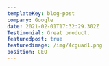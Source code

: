 ```yaml
---
templateKey: blog-post
company: Google
date: 2021-02-01T17:32:29.302Z
Testimonial: Great product.
featuredpost: true
featuredimage: /img/4cguad1.png
position: CEO
---
```

